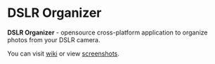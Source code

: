 # DSLR Organizer

**DSLR Organizer** - opensource cross-platform application to organize photos from your DSLR camera.

You can visit [wiki](https://github.com/mPolr/DSLR-Organizer/wiki) or view [screenshots](https://github.com/mPolr/DSLR-Organizer/wiki/Screenshots).
